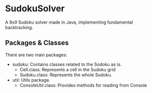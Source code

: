 SudokuSolver
===

A 9x9 Sudoku solver made in Java, implementing fundamental backtracking.

## Packages & Classes
There are two main packages:
  * sudoku: Contains classes related to the Sodoku as is.
    * Cell.class: Represents a cell in the Sudoku grid
    * Sudoku.class: Represents the whole Sudoku.
  * util: Utils package.
    * ConsoleUtil.class: Provides methods for reading from Console
